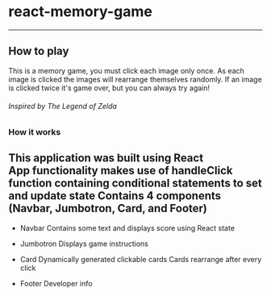 # react-memory-game

---

## How to play

This is a memory game, you must click each image only once.
As each image is clicked the images will rearrange themselves randomly.
If an image is clicked twice it's game over, but you can always try again!


###### Inspired by The Legend of Zelda


### How it works

This application was built using React  
App functionality makes use of handleClick function containing conditional statements to set and update state
Contains 4 components (Navbar, Jumbotron, Card, and Footer)
---

- Navbar
  Contains some text and displays score using React state
  
- Jumbotron
  Displays game instructions
  
- Card
  Dynamically generated clickable cards
  Cards rearrange after every click
  
- Footer
  Developer info
